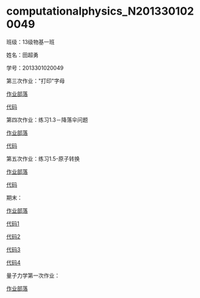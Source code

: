 #  computationalphysics_N2013301020049
 班级：13级物基一班

 姓名：田超勇

 学号：2013301020049



第三次作业："打印"字母

   [作业部落](https://www.zybuluo.com/Tianchaoyong/note/400361)

   [代码](https://github.com/tianchaoyong/computationalphysics_N2013301020049/blob/master/Codes/the_3rd_homework%20code.py)



第四次作业：练习1.3－降落伞问题

   [作业部落](https://www.zybuluo.com/Tianchaoyong/note/404572)
   
   [代码](https://github.com/tianchaoyong/computationalphysics_N2013301020049/blob/master/Codes/the%204th%20homework%20code.py)


第五次作业：练习1.5-原子转换

   [作业部落](https://www.zybuluo.com/Tianchaoyong/note/405717)

   [代码](https://github.com/tianchaoyong/computationalphysics_N2013301020049/blob/master/Codes/the%205th%20homework%20code.py)

期末：

   [作业部落](https://www.zybuluo.com/Tianchaoyong/note/406947)
 
   [代码1](https://github.com/tianchaoyong/computationalphysics_N2013301020049/blob/master/Codes/lastone/nothing_code.py)
 
   [代码2](https://github.com/tianchaoyong/computationalphysics_N2013301020049/blob/master/Codes/lastone/resistance_code.py)
 
   [代码3](https://github.com/tianchaoyong/computationalphysics_N2013301020049/blob/master/Codes/lastone/spinning_code.py)
 
   [代码4](https://github.com/tianchaoyong/computationalphysics_N2013301020049/blob/master/Codes/lastone/all_code.py)

量子力学第一次作业：

   [作业部落](https://www.zybuluo.com/mdeditor#563346)
